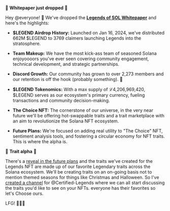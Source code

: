 :rocket: **Whitepaper just dropped** :rocket:

Hey @everyone! :star2: We've dropped the **[Legends of SOL Whitepaper](https://github.com/Legends-of-Sol/whitepaper)** and here's the highlights:

- **$LEGEND Airdrop History:** Launched on Jan 16, 2024, we've distributed 662M $LEGEND to 3769 claimers launching Legends into the stratosphere.

- **Team Makeup:** We have the most kick-ass team of seasoned Solana enjoyoooors you've ever seen covering community engagement, technical development, and strategic partnerships.

- **Discord Growth:** Our community has grown to over 2,273 members and our retention is off the hook (probably something). :raised_hands:

- **$LEGEND Tokenomics:** With a max supply of ℒ4,206,969,420, $LEGEND serves as our ecosystem's primary currency, fueling transactions and community decision-making.

- **The Choice NFT:** The cornerstone of our universe, in the very near future we'll be offering hot-swappable traits and a trait marketplace with an aim to revolutionize the Solana NFT ecosystem.

- **Future Plans:** We're focused on adding real utility to "The Choice" NFT, sentiment analysis tools, and fostering a circular economy for NFT traits. This is where the alpha is.

:rocket: **Trait alpha** :rocket:

There's a [reveal in the future plans](https://github.com/Legends-of-Sol/whitepaper?tab=readme-ov-file#the-chooser) and the traits we've created for the Legends NFT are made up of our favorite Legendary traits across the Solana ecosystem. We'll be creating traits on an on-going basis not to mention themed seasons for things like Christmas and Halloween. So I've [created a channel](https://discord.com/channels/1190413756325429268/1213941403860734033) for @Certified-Legends where we can all start discussing the traits you'd like to see on your NFTs. everyone has their favorites so let's Choose ours.

LFG! :rocket::rocket::rocket: